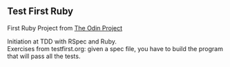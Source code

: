 ## Test First Ruby

First Ruby Project from [The Odin Project](http://www.theodinproject.com/web-development-101/ruby?ref=lnav)

Initiation at TDD with RSpec and Ruby.<br>
Exercises from testfirst.org: given a spec file, you have to build the program that will pass all the tests.
